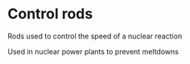 # Control rods

Rods used to control the speed of a nuclear reaction

Used in nuclear power plants to prevent meltdowns

